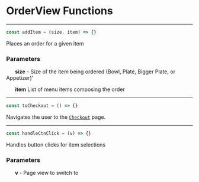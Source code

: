 # OrderView Functions

-----

```js
const addItem = (size, item) => {}
```
Places an order for a given item
### Parameters
&nbsp;&nbsp;&nbsp;&nbsp;&nbsp;&nbsp;**size** - Size of the item being ordered (Bowl, Plate, Bigger Plate, or Appetizer)'

&nbsp;&nbsp;&nbsp;&nbsp;&nbsp;&nbsp;**item** List of menu items composing the order

-----

```js
const toCheckout = () => {}
```
Navigates the user to the [`Checkout`](./Checkout.md) page.

-----

```js
const handleCtnClick = (v) => {}
```
Handles button clicks for item selections
### Parameters
&nbsp;&nbsp;&nbsp;&nbsp;&nbsp;&nbsp;**v** - Page view to switch to
